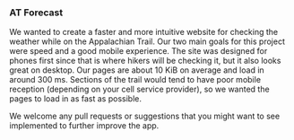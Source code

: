 ### AT Forecast

We wanted to create a faster and more intuitive website for checking the weather while on the Appalachian Trail. Our two main goals for this project were speed and a good mobile experience. The site was designed for phones first since that is where hikers will be checking it, but it also looks great on desktop. Our pages are about 10 KiB on average and load in around 300 ms. Sections of the trail would tend to have poor mobile reception (depending on your cell service provider), so we wanted the pages to load in as fast as possible.

We welcome any pull requests or suggestions that you might want to see implemented to further improve the app.
